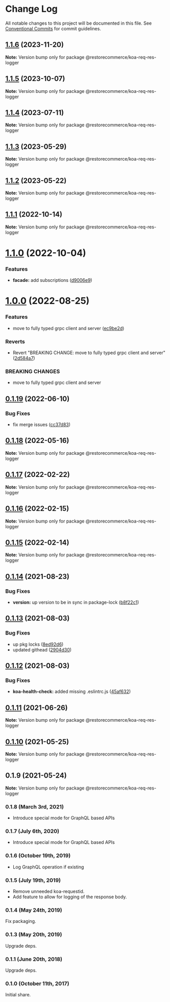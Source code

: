 # Change Log

All notable changes to this project will be documented in this file.
See [Conventional Commits](https://conventionalcommits.org) for commit guidelines.

## [1.1.6](https://github.com/restorecommerce/koa-req-res-logger/compare/@restorecommerce/koa-req-res-logger@1.1.5...@restorecommerce/koa-req-res-logger@1.1.6) (2023-11-20)

**Note:** Version bump only for package @restorecommerce/koa-req-res-logger





## [1.1.5](https://github.com/restorecommerce/koa-req-res-logger/compare/@restorecommerce/koa-req-res-logger@1.1.4...@restorecommerce/koa-req-res-logger@1.1.5) (2023-10-07)

**Note:** Version bump only for package @restorecommerce/koa-req-res-logger





## [1.1.4](https://github.com/restorecommerce/koa-req-res-logger/compare/@restorecommerce/koa-req-res-logger@1.1.3...@restorecommerce/koa-req-res-logger@1.1.4) (2023-07-11)

**Note:** Version bump only for package @restorecommerce/koa-req-res-logger





## [1.1.3](https://github.com/restorecommerce/koa-req-res-logger/compare/@restorecommerce/koa-req-res-logger@1.1.2...@restorecommerce/koa-req-res-logger@1.1.3) (2023-05-29)

**Note:** Version bump only for package @restorecommerce/koa-req-res-logger





## [1.1.2](https://github.com/restorecommerce/koa-req-res-logger/compare/@restorecommerce/koa-req-res-logger@1.1.1...@restorecommerce/koa-req-res-logger@1.1.2) (2023-05-22)

**Note:** Version bump only for package @restorecommerce/koa-req-res-logger





## [1.1.1](https://github.com/restorecommerce/koa-req-res-logger/compare/@restorecommerce/koa-req-res-logger@1.1.0...@restorecommerce/koa-req-res-logger@1.1.1) (2022-10-14)

**Note:** Version bump only for package @restorecommerce/koa-req-res-logger





# [1.1.0](https://github.com/restorecommerce/koa-req-res-logger/compare/@restorecommerce/koa-req-res-logger@1.0.0...@restorecommerce/koa-req-res-logger@1.1.0) (2022-10-04)


### Features

* **facade:** add subscriptions ([d9006e9](https://github.com/restorecommerce/koa-req-res-logger/commit/d9006e9ebcd1522a67373f8ca8bfa751c551b36f))





# [1.0.0](https://github.com/restorecommerce/koa-req-res-logger/compare/@restorecommerce/koa-req-res-logger@0.1.19...@restorecommerce/koa-req-res-logger@1.0.0) (2022-08-25)


### Features

* move to fully typed grpc client and server ([ec9be2d](https://github.com/restorecommerce/koa-req-res-logger/commit/ec9be2daff0823e9ba440a2845b7b1a7f2d74b50))


### Reverts

* Revert "BREAKING CHANGE: move to fully typed grpc client and server" ([2d584a7](https://github.com/restorecommerce/koa-req-res-logger/commit/2d584a709632ae608f595a2c836deabd34f671d9))


### BREAKING CHANGES

* move to fully typed grpc client and server





## [0.1.19](https://github.com/restorecommerce/koa-req-res-logger/compare/@restorecommerce/koa-req-res-logger@0.1.18...@restorecommerce/koa-req-res-logger@0.1.19) (2022-06-10)


### Bug Fixes

* fix merge issues ([cc37d83](https://github.com/restorecommerce/koa-req-res-logger/commit/cc37d8356df3b494af8c6af9e39304a49073301c))





## [0.1.18](https://github.com/restorecommerce/koa-req-res-logger/compare/@restorecommerce/koa-req-res-logger@0.1.17...@restorecommerce/koa-req-res-logger@0.1.18) (2022-05-16)

**Note:** Version bump only for package @restorecommerce/koa-req-res-logger





## [0.1.17](https://github.com/restorecommerce/koa-req-res-logger/compare/@restorecommerce/koa-req-res-logger@0.1.16...@restorecommerce/koa-req-res-logger@0.1.17) (2022-02-22)

**Note:** Version bump only for package @restorecommerce/koa-req-res-logger





## [0.1.16](https://github.com/restorecommerce/koa-req-res-logger/compare/@restorecommerce/koa-req-res-logger@0.1.15...@restorecommerce/koa-req-res-logger@0.1.16) (2022-02-15)

**Note:** Version bump only for package @restorecommerce/koa-req-res-logger





## [0.1.15](https://github.com/restorecommerce/koa-req-res-logger/compare/@restorecommerce/koa-req-res-logger@0.1.14...@restorecommerce/koa-req-res-logger@0.1.15) (2022-02-14)

**Note:** Version bump only for package @restorecommerce/koa-req-res-logger





## [0.1.14](https://github.com/restorecommerce/koa-req-res-logger/compare/@restorecommerce/koa-req-res-logger@0.1.13...@restorecommerce/koa-req-res-logger@0.1.14) (2021-08-23)


### Bug Fixes

* **version:** up version to be in sync in package-lock ([b8f22c1](https://github.com/restorecommerce/koa-req-res-logger/commit/b8f22c1268ee2af4beff7d88bda30f197896e3d2))





## [0.1.13](https://github.com/restorecommerce/koa-req-res-logger/compare/@restorecommerce/koa-req-res-logger@0.1.12...@restorecommerce/koa-req-res-logger@0.1.13) (2021-08-03)


### Bug Fixes

* up pkg locks ([8ed92d6](https://github.com/restorecommerce/koa-req-res-logger/commit/8ed92d613b9a095e4b5066056ac566e5dbcf1472))
* updated githead ([2904d30](https://github.com/restorecommerce/koa-req-res-logger/commit/2904d30e5773dc8a87c01a08ff6481f99d692354))





## [0.1.12](https://github.com/restorecommerce/koa-req-res-logger/compare/@restorecommerce/koa-req-res-logger@0.1.11...@restorecommerce/koa-req-res-logger@0.1.12) (2021-08-03)


### Bug Fixes

* **koa-health-check:** added missing .eslintrc.js ([45af632](https://github.com/restorecommerce/koa-req-res-logger/commit/45af632955d2dd448e7a27f4e8c4b971412cd004))





## [0.1.11](https://github.com/restorecommerce/koa-req-res-logger/compare/@restorecommerce/koa-req-res-logger@0.1.10...@restorecommerce/koa-req-res-logger@0.1.11) (2021-06-26)

**Note:** Version bump only for package @restorecommerce/koa-req-res-logger





## [0.1.10](https://github.com/restorecommerce/koa-req-res-logger/compare/@restorecommerce/koa-req-res-logger@0.1.9...@restorecommerce/koa-req-res-logger@0.1.10) (2021-05-25)

**Note:** Version bump only for package @restorecommerce/koa-req-res-logger





## 0.1.9 (2021-05-24)

**Note:** Version bump only for package @restorecommerce/koa-req-res-logger





### 0.1.8 (March 3rd, 2021)

- Introduce special mode for GraphQL based APIs

### 0.1.7 (July 6th, 2020)

- Introduce special mode for GraphQL based APIs

### 0.1.6 (October 19th, 2019)

- Log GraphQL operation if existing

### 0.1.5 (July 19th, 2019)

- Remove unneeded koa-requestid.
- Add feature to allow for logging of the response body.

### 0.1.4 (May 24th, 2019)

Fix packaging.

### 0.1.3 (May 20th, 2019)

Upgrade deps.

### 0.1.1 (June 20th, 2018)

Upgrade deps.

### 0.1.0 (October 11th, 2017)

Initial share.
